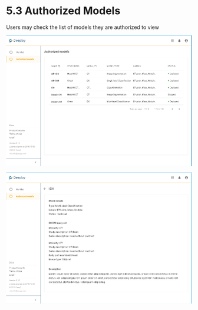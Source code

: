 # 5.3 Authorized Models

Users may check the list of models they are authorized to view&#x20;

![Model authorization list and deployment status](<../.gitbook/assets/image (220).png>)



![Deployment description](<../.gitbook/assets/image (216).png>)





